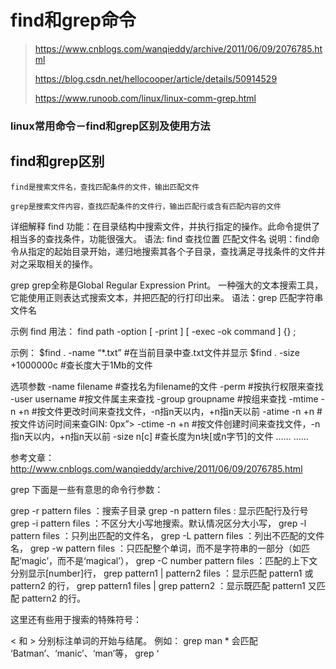 # find和grep命令

> https://www.cnblogs.com/wanqieddy/archive/2011/06/09/2076785.html
>
> https://blog.csdn.net/hellocooper/article/details/50914529
>
> https://www.runoob.com/linux/linux-comm-grep.html

### linux常用命令－find和grep区别及使用方法

## find和grep区别

```
find是搜索文件名，查找匹配条件的文件，输出匹配文件

grep是搜索文件内容，查找匹配条件的文件行，输出匹配行或含有匹配内容的文件
```

详细解释
find
功能：在目录结构中搜索文件，并执行指定的操作。此命令提供了相当多的查找条件，功能很强大。
语法: find 查找位置 匹配文件名
说明：find命令从指定的起始目录开始，递归地搜索其各个子目录，查找满足寻找条件的文件并对之采取相关的操作。

grep
grep全称是Global Regular Expression Print。
一种强大的文本搜索工具，它能使用正则表达式搜索文本，并把匹配的行打印出来。
语法：grep 匹配字符串 文件名

示例
find
用法：
find path -option [ -print ] [ -exec -ok command ] {} \;

示例：
$find . -name “*.txt” #在当前目录中查.txt文件并显示
$find . -size +1000000c #查长度大于1Mb的文件

选项参数
-name filename #查找名为filename的文件
-perm #按执行权限来查找
-user username #按文件属主来查找
-group groupname #按组来查找
-mtime -n +n #按文件更改时间来查找文件，-n指n天以内，+n指n天以前
-atime -n +n #按文件访问时间来查GIN: 0px”>
-ctime -n +n #按文件创建时间来查找文件，-n指n天以内，+n指n天以前
-size n[c] #查长度为n块[或n字节]的文件
……
……

参考文章：http://www.cnblogs.com/wanqieddy/archive/2011/06/09/2076785.html

grep
下面是一些有意思的命令行参数：

grep -r pattern files ：搜索子目录
grep -n pattern files : 显示匹配行及行号
grep -i pattern files ：不区分大小写地搜索。默认情况区分大小写，
grep -l pattern files ：只列出匹配的文件名，
grep -L pattern files ：列出不匹配的文件名，
grep -w pattern files ：只匹配整个单词，而不是字符串的一部分（如匹配‘magic’，而不是‘magical’），
grep -C number pattern files ：匹配的上下文分别显示[number]行，
grep pattern1 | pattern2 files ：显示匹配 pattern1 或 pattern2 的行，
grep pattern1 files | grep pattern2 ：显示既匹配 pattern1 又匹配 pattern2 的行。

这里还有些用于搜索的特殊符号：

< 和 > 分别标注单词的开始与结尾。
例如：
grep man * 会匹配 ‘Batman’、‘manic’、‘man’等，
grep ‘

